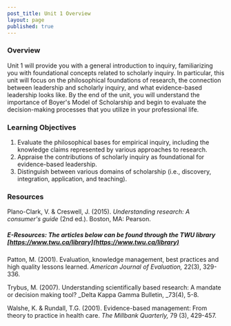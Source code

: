 ```yaml
---
post_title: Unit 1 Overview
layout: page
published: true
---
```


### Overview

Unit 1 will provide you with a general introduction to inquiry, familiarizing you with foundational concepts related to scholarly inquiry.  In particular, this unit will focus on the philosophical foundations of research, the connection between leadership and scholarly inquiry, and what evidence-based leadership looks like. By the end of the unit, you will understand the importance of Boyer's Model of Scholarship and begin to evaluate the decision-making processes that you utilize in your professional life.

### Learning Objectives

1. Evaluate the philosophical bases for empirical inquiry, including the knowledge claims represented by various approaches to research.    
2. Appraise the contributions of scholarly inquiry as foundational for evidence-based leadership.
3. Distinguish between various domains of scholarship \(i.e., discovery, integration, application, and teaching\).

### Resources

Plano-Clark, V. & Creswell, J. \(2015\). _Understanding research: A consumer's guide_ \(2nd ed.\). Boston, MA: Pearson.

##### E-Resources:  The articles below can be found through the TWU library [https://www.twu.ca/library](https://www.twu.ca/library)

Patton, M.  \(2001\). Evaluation, knowledge management, best practices and high quality lessons learned. _American Journal of Evaluation,_ 22\(3\), 329-336.

Trybus, M. \(2007\). Understanding scientifically based research: A mandate or decision making tool? _Delta Kappa Gamma Bulletin, _73\(4\), 5-8.

Walshe, K. & Rundall, T.G. \(2001\). Evidence-based management: From theory to practice in health care. _The Millbank Quarterly,_ 79 \(3\), 429-457.

